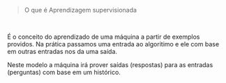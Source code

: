 >O que é Aprendizagem supervisionada

<br>

É o conceito do aprendizado de uma máquina a partir de exemplos providos. Na prática passamos uma entrada ao algoritimo e ele com base em outras entradas nos da uma saída.

Neste modelo a máquina irá prover saídas (respostas) para as entradas (perguntas) com base em um histórico. 